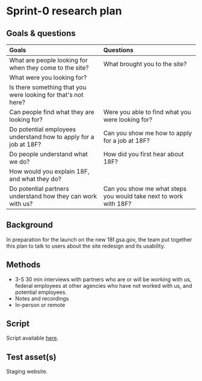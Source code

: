 # Sprint-0 research plan

## Goals & questions

Goals | Questions
:----- | :---------
What are people looking for when they come to the site? | What brought you to the site?
 | What were you looking for?
 | Is there something that you were looking for that's not here?
Can people find what they are looking for? | Were you able to find what you were looking for?
Do potential employees understand how to apply for a job at 18F? | Can you show me how to apply for a job at 18F?
Do people understand what we do? | How did you first hear about 18F?
  | How would you explain 18F, and what they do?
Do potential partners understand how they can work with us? | Can you show me what steps you would take next to work with 18F?

## Background

In preparation for the launch on the new 18f.gsa.gov, the team put together this plan to talk to users about the site redesign and its usability.

## Methods

  *   3-5 30 min interviews with partners who are or will be working with us, federal employees at other agencies who have not worked with us, and potential employees.
  *   Notes and recordings
  *   In-person or remote

## Script

Script available [here](https://github.com/18F/18f.gsa.gov/blob/research/research/0-sprint/interview-script.md).


## Test asset(s)

Staging website.
